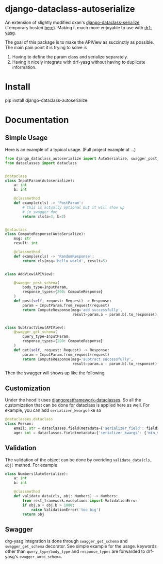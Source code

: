 # django-dataclass-autoserialize

An extension of slightly modified
oxan's [django-dataclass-serialize](https://github.com/oxan/djangorestframework-dataclasses) 
(Temporary hosted [here](https://github.com/piti118/djangorestframework-dataclasses)). 
Making it much more
enjoyable to use with [drf-yasg](https://github.com/axnsan12/drf-yasg).

The goal of this package is to make the APIView as succinctly as possible. The main pain point it is trying to solve is

1) Having to define the param class and serialize separately.
2) Having it nicely integrate with drf-yasg without having to duplicate information.

# Install

pip install django-dataclass-autoserialize

# Documentation

## Simple Usage

Here is an example of a typical usage. (Full project example at ...)

```python
from django_dataclass_autoserialize import AutoSerialize, swagger_post_schema, swagger_get_schema
from dataclasses import dataclass


@dataclass
class InputParam(Autoserialize):
    a: int
    b: int

    @classmethod
    def example(cls) -> 'PostParam':
        # this is actually optional but it will show up
        # in swagger doc
        return cls(a=3, b=2)


@dataclass
class ComputeResponse(AutoSerialize):
    msg: str
    result: int

    @classmethod
    def example(cls) -> 'RandomResponse':
        return cls(msg='hello world', result=5)


class AddView(APIView):

    @swagger_post_schema(
        body_type=InputParam,
        response_types={200: ComputeResponse}
    )
    def post(self, request: Request) -> Response:
        param = InputParam.from_request(request)
        return ComputeResponse(msg='add successfully',
                               result=param.a + param.b).to_response()


class SubtractView(APIView):
    @swagger_get_schema(
        query_type=InputParam,
        response_types={200: ComputeResponse}
    )
    def get(self, request: Request) -> Response:
        param = InputParam.from_request(request)
        return ComputeResponse(msg='subtract successfully',
                               result=param.a - param.b).to_response()

```

Then the swagger will shows up like the following

## Customization

Under the hood it uses [djangorestframework-dataclasses](https://github.com/oxan/djangorestframework-dataclasses). So
all the customization that can be done for dataclass is applied here as well. For example, you can
add `serializer_kwargs` like so

```python
@dataclasses.dataclass
class Person:
    email: str = dataclasses.field(metadata={'serializer_field': fields.EmailField()})
    age: int = dataclasses.field(metadata={'serializer_kwargs': {'min_value': 0}})
```

## Validation

The validation of the object can be done by overiding 
`validate_data(cls, obj)` method. For example
```python
class Numbers(AutoSerialize):
    a: int
    b: int

    @classmethod
    def validate_data(cls, obj: Numbers) -> Numbers:
        from rest_framework.exceptions import ValidationError
        if obj.a + obj.b > 1000:
            raise ValidationError('too big')
        return obj
```

## Swagger

drg-yasg integration is done through `swagger_get_schema` and `swagger_get_schema`
decorator. See simple example for the usage. keywords other than `query_type/body_type` and `response_types`
are forwarded to drf-yasg's `swagger_auto_schema`.
